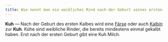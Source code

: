 ```yaml
---
title: Wie nennt man ein weibliches Rind nach der Geburt seines ersten Kalbs (Babykuh)?
---
```


**Kuh** &mdash; Nach der Geburt des ersten Kalbes wird eine [Färse](#faerse) oder auch [Kalbin](#kalbin) zur **Kuh**. Kühe sind weibliche Rinder, die bereits mindestens einmal gekalbt haben. Erst nach der ersten Geburt gibt eine Kuh Milch.
